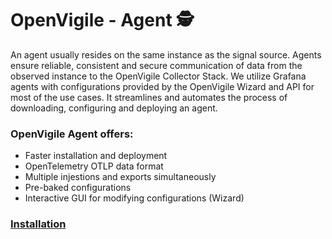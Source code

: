 # OpenVigile - Agent 🕵️

An agent usually resides on the same instance as the signal source. Agents ensure reliable, consistent and secure communication of data from the observed instance to the OpenVigile Collector Stack. We utilize Grafana agents with configurations provided by the OpenVigile Wizard and API for most of the use cases. It streamlines and automates the process of downloading, configuring and deploying an agent.

### OpenVigile Agent offers:
- Faster installation and deployment
- OpenTelemetry OTLP data format
- Multiple injestions and exports simultaneously
- Pre-baked configurations
- Interactive GUI for modifying configurations (Wizard)

### [Installation](https://github.com/devAyushDubey/OpenVigile-COS#installation)
